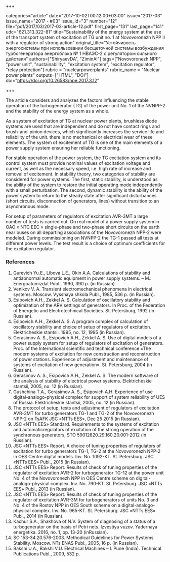 +++

categories="article"
date="2017-10-02T00:12:00+03:00"
issue="2017-03"
issue_name="2017 - #03"
issue_id="3"
number="12"
file="pdf/2017/03/2017-03-article-12.pdf"
first_page="131"
last_page="141"
udc="621.313.322-81"
title="Sustainability of the energy system at the use of the transport system of excitation of TG unit no. 1 at Novovoronezh NPP II with a regulator of strong action"
original_title="Устойчивость энергосистемы при использовании бесщеточной системы возбуждения турбогенератора энергоблока № 1 НВАЭС-2 с регулятором сильного действия"
authors=["ShiryaevDA", "ZiminAI"]
tags=["Novovoronezh NPP", "power unit", "sustainability", "excitation system", "excitation regulator", "relay protection"]
rubric = "nuclearpowerplants"
rubric_name = "Nuclear power plants"
outputs=["HTML", "DOI"]
doi="https://doi.org/10.26583/npe.2017.3.12"

+++

The article considers and analyzes the factors influencing the stable operation of the turbogenerator (TG) of the power unit No. 1 of the NVNPP-2 and the stability of the energy system as a whole.

As a system of excitation of TG at nuclear power plants, brushless diode systems are used that are independent and do not have contact rings and brush-and-pinion devices, which significantly increases the service life and reliability of the unit. there is no mechanical or electrical wear of these elements. The system of excitement of TG is one of the main elements of a power supply system ensuring her reliable functioning.

For stable operation of the power system, the TG excitation system and its control system must provide nominal values of excitation voltage and current, as well as the necessary speed, i.e. high rate of increase and removal of excitement. In stability theory, two categories of stability are considered for power systems. The first, static stability, is understood as the ability of the system to restore the initial operating mode independently with a small perturbation. The second, dynamic stability is the ability of the power system to return to the steady state after significant disturbances (short circuits, disconnection of generators, lines) without transition to an asynchronous mode.

For setup of parameters of regulators of excitation AVR-3MT a large number of tests is carried out. On real model of a power supply system in ОАО « NTC EEC » single-phase and two-phase short circuits on the earth near buses on all departing associations of the Novovoronezh NPP-2 were modeled. During commissioning on NVNPP-2 the TG-1 passed all tests at different power levels. The test result is a choice of optimum coefficients for the excitation regulator.

### References

1. Gurevich Yu.E., Libova L.E., Okin A.A. Calculations of stability and antiabnormal automatic equipment in power supply systems. – M.: Energoatomizdat Publ., 1990, 390 p. (in Russian).
2. Venikov V. A. Transient electromechanical phenomena in electrical systems. Moscow. Vysshaya shkola Publ., 1985, 536 p. (in Russian).
3. Esipovich A.H., Zekkel A. S. Calculation of oscillatory stability and optimization of the ARV settings of generators. In Proc. of the Federation of Energetic and Electrotechnical Societies. St. Petersburg, 1992 (in Russian).
4. Esipovich A.H., Zekkel A. S. A program complex of calculation of oscillatory stability and choice of setup of regulators of excitation. Elektricheskie stantsii. 1995, no. 12, 1995 (in Russian).
5. Gerasimov A. S., Esipovich A.H., Zekkel A. S. Use of digital models of a power supply system for setup of regulators of excitation of generators. Proc. of the International scientific and technical conference «The modern systems of excitation for new construction and reconstruction of power stations. Experience of adjustment and maintenance of systems of excitation of new generation». St. Petersburg, 2004 (in Russian).
6. Gerasimov A. S., Esipovich A.H., Zekkel A. S. The modern software of the analysis of stability of electrical power systems. Elektricheskie stantsii, 2005, no. 12 (in Russian).
7. Gushchina T.A., Gerasimov A. S., Esipovich A.H. Experience of use digital-analogo-physical complex for support of system reliability of UES of Russia. Elektricheskie stantsii, 2005, no. 12 (in Russian).
8. The protocol of setup, tests and adjustment of regulators of excitation AVR-3MT for turbo generators TG-1 and TG-2 of the Novovoronezh NPP-2 on TsAFK JSC «NTTs EES», Dec 25 2015 (in Russian).
9. JSC «NTTs EES» Standard. Requirements to the systems of excitation and automaticregulators of excitation of the strong operation of the synchronous generators, STO 59012820.29.160.20.001-2012 (in Russian).
10. JSC «NTTs EES» Report. A choice of tuning properties of regulators of excitation for turbo generators TG-1, TG-2 at the Novovoronezh NPP-2 in OES Centre digital models. Inv. No. 1092-KT. St. Petersburg. JSC «NTTs EES» Publ., 2015 (in Russian).
11. JSC «NTTs EES» Report. Results of check of tuning properties of the regulator of excitation AVR-2 for turbogenerator TG-12 at the power unit No. 4 of the Novovoronezh NPP in OES Centre scheme on digital-analogo-physical complex. Inv. No. 790-KT. St. Petersburg. JSC «NTTs EES» Publ., 2013 (in Russian).
12. JSC «NTTs EES» Report. Results of check of tuning properties of the regulator of excitation AVR-3M for turbogenerators of units No. 3 and No. 4 of the Rostov NPP in OES South scheme on a digital-analogo-physical complex. Inv. No. 965-KT. St. Petersburg. JSC «NTTs EES» Publ., 2014 (in Russian).
13. Kachur S.A., Shakhova of N.V. System of diagnosing of a status of a turbogenerator on the basis of Petri nets. Izvestiya vuzov. Yadernaya energetika. 2016, no. 1, pp. 13-20 (inRussian).
14. SО 153-34.20.576-2003. Methodical Guidelines for Power Systems Stability. Moscow. NTs ENAS Publ., 2005, 16 p. (in Russian).
15. Bakshi U.A., Bakshi V.U. Electrical Machines – I. Pune (India). Technical Publications Publ., 2009, 532 p.
